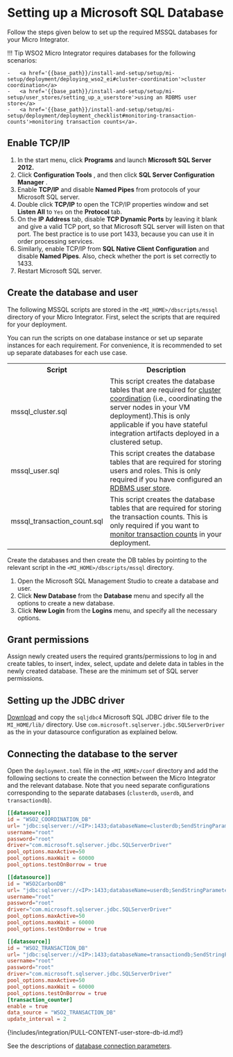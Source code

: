# Setting up a Microsoft SQL Database

Follow the steps given below to set up the required MSSQL databases for your Micro Integrator.

!!! Tip
	WSO2 Micro Integrator requires databases for the following scenarios:

	-	<a href='{{base_path}}/install-and-setup/setup/mi-setup/deployment/deploying_wso2_ei#cluster-coordination'>cluster coordination</a>
    -	<a href='{{base_path}}/install-and-setup/setup/mi-setup/user_stores/setting_up_a_userstore'>using an RDBMS user store</a>
    -	<a href='{{base_path}}/install-and-setup/setup/mi-setup/deployment/deployment_checklist#monitoring-transaction-counts'>monitoring transaction counts</a>.

## Enable TCP/IP

1. In the start menu, click **Programs** and launch **Microsoft SQL Server 2012.**
2. Click **Configuration Tools** , and then click **SQL Server Configuration Manager** .
3. Enable **TCP/IP** and disable **Named Pipes** from protocols of your Microsoft SQL server.
4. Double click **TCP/IP** to open the TCP/IP properties window and set **Listen All** to `Yes` on the **Protocol** tab.
5. On the **IP Address** tab, disable **TCP Dynamic Ports** by leaving it blank and give a valid TCP port, so that Microsoft SQL server will listen on that port. The best practice is to use port 1433, because you can use it in order processing services.
6. Similarly, enable TCP/IP from **SQL Native Client Configuration** and disable **Named Pipes**. Also, check whether the port is set correctly to 1433.
7. Restart Microsoft SQL server.

## Create the database and user

The following MSSQL scripts are stored in the `<MI_HOME>/dbscripts/mssql` directory of your Micro Integrator. First, select the scripts that are required for your deployment.

You can run the scripts on one database instance or set up separate instances for each requirement. For convenience, it is recommended to set up separate databases for each use case.

<table>
	<tr>
		<th>Script</th>
		<th>Description</th>
	</tr>
	<tr>
		<td>mssql_cluster.sql</td>
		<td>This script creates the database tables that are required for <a href='{base_path}}/install-and-setup/setup/mi-setup/deployment/deploying_wso2_ei#cluster-coordination'>cluster coordination</a> (i.e., coordinating the server nodes in your VM deployment).This is only applicable if you have stateful integration artifacts deployed in a clustered setup.
		</td>
	</tr>
	<tr>
		<td>mssql_user.sql</td>
		<td>This script creates the database tables that are required for storing users and roles. This is only required if you have configured an <a href='{{base_path}}/install-and-setup/setup/mi-setup/user_stores/setting_up_a_userstore'>RDBMS user store</a>.</td>
	</tr>
	<tr>
		<td>mssql_transaction_count.sql</td>
		<td>This script creates the database tables that are required for storing the transaction counts. This is only required if you want to <a href='{{base_path}}/install-and-setup/setup/mi-setup/deployment/deployment_checklist#monitoring-transaction-counts'>monitor transaction counts</a> in your deployment.</td>
	</tr>
</table>

Create the databases and then create the DB tables by pointing to the relevant script in the `<MI_HOME>/dbscripts/mssql` directory.

1. Open the Microsoft SQL Management Studio to create a database and user.
2. Click **New Database** from the **Database** menu and specify all the options to create a new database.
3. Click **New Login** from the **Logins** menu, and specify all the necessary options.

## Grant permissions

Assign newly created users the required grants/permissions to log in and
create tables, to insert, index, select, update and delete data in
tables in the newly created database. These are the minimum set of SQL
server permissions.

## Setting up the JDBC driver
[Download](https://msdn.microsoft.com/en-us/data/aa937724.aspx) and copy the `sqljdbc4` Microsoft SQL JDBC driver file to the `MI_HOME/lib/` directory. Use `com.microsoft.sqlserver.jdbc.SQLServerDriver` as the <driverClassName> in your datasource configuration as explained below.

## Connecting the database to the server

Open the `deployment.toml` file in the `<MI_HOME>/conf` directory and add the following sections to create the connection between the Micro Integrator and the relevant database. Note that you need separate configurations corresponding to the separate databases (`clusterdb`, `userdb`, and `transactiondb`).

```toml tab='Cluster DB Connection'
[[datasource]]
id = "WSO2_COORDINATION_DB"
url= "jdbc:sqlserver://<IP>:1433;databaseName=clusterdb;SendStringParametersAsUnicode=false"
username="root"
password="root"
driver="com.microsoft.sqlserver.jdbc.SQLServerDriver"
pool_options.maxActive=50
pool_options.maxWait = 60000
pool_options.testOnBorrow = true
```

```toml tab='User DB Connection'
[[datasource]]
id = "WSO2CarbonDB"
url= "jdbc:sqlserver://<IP>:1433;databaseName=userdb;SendStringParametersAsUnicode=false"
username="root"
password="root"
driver="com.microsoft.sqlserver.jdbc.SQLServerDriver"
pool_options.maxActive=50
pool_options.maxWait = 60000
pool_options.testOnBorrow = true
```

```toml tab='Transaction Counter DB Connection'
[[datasource]]
id = "WSO2_TRANSACTION_DB"
url= "jdbc:sqlserver://<IP>:1433;databaseName=transactiondb;SendStringParametersAsUnicode=false"
username="root"
password="root"
driver="com.microsoft.sqlserver.jdbc.SQLServerDriver"
pool_options.maxActive=50
pool_options.maxWait = 60000
pool_options.testOnBorrow = true
[transaction_counter]
enable = true
data_source = "WSO2_TRANSACTION_DB"
update_interval = 2
```

{!includes/integration/PULL-CONTENT-user-store-db-id.md!}

See the descriptions of [database connection parameters]({{base_path}}/reference/config-catalog-mi/#database-connection).